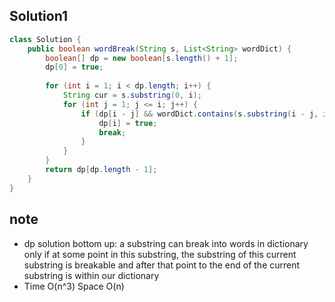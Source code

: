 ## Solution1
``` java
class Solution {
    public boolean wordBreak(String s, List<String> wordDict) {
        boolean[] dp = new boolean[s.length() + 1];
        dp[0] = true;
        
        for (int i = 1; i < dp.length; i++) {
            String cur = s.substring(0, i);
            for (int j = 1; j <= i; j++) {
                if (dp[i - j] && wordDict.contains(s.substring(i - j, i))) {
                    dp[i] = true;
                    break;
                }
            }
        }
        return dp[dp.length - 1];
    }
}
```

## note
* dp solution bottom up: a substring can break into words in dictionary only if at some point in this substring, the 
substring of this current substring is breakable and after that point to the end of the current substring is within 
our dictionary
* Time O(n^3) Space O(n)
